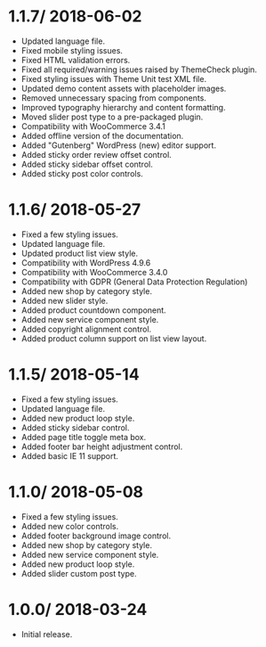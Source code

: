 # 1.1.7/ 2018-06-02
  * Updated language file.
  * Fixed mobile styling issues.
  * Fixed HTML validation errors.
  * Fixed all required/warning issues raised by ThemeCheck plugin.
  * Fixed styling issues with Theme Unit test XML file.
  * Updated demo content assets with placeholder images.
  * Removed unnecessary spacing from components.
  * Improved typography hierarchy and content formatting.
  * Moved slider post type to a pre-packaged plugin.
  * Compatibility with WooCommerce 3.4.1
  * Added offline version of the documentation.
  * Added "Gutenberg" WordPress (new) editor support.
  * Added sticky order review offset control.
  * Added sticky sidebar offset control.
  * Added sticky post color controls.
  
# 1.1.6/ 2018-05-27
  * Fixed a few styling issues.
  * Updated language file.
  * Updated product list view style.
  * Compatibility with WordPress 4.9.6
  * Compatibility with WooCommerce 3.4.0
  * Compatibility with GDPR (General Data Protection Regulation)
  * Added new shop by category style.
  * Added new slider style.
  * Added product countdown component.
  * Added new service component style.
  * Added copyright alignment control.
  * Added product column support on list view layout.

# 1.1.5/ 2018-05-14
  * Fixed a few styling issues.
  * Updated language file.
  * Added new product loop style.
  * Added sticky sidebar control.
  * Added page title toggle meta box.
  * Added footer bar height adjustment control.
  * Added basic IE 11 support.

# 1.1.0/ 2018-05-08
  * Fixed a few styling issues.
  * Added new color controls.
  * Added footer background image control.
  * Added new shop by category style.
  * Added new service component style.
  * Added new product loop style.
  * Added slider custom post type.

# 1.0.0/ 2018-03-24
  * Initial release.
